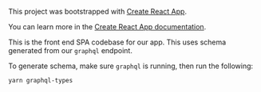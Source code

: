 This project was bootstrapped with [Create React App](https://github.com/facebook/create-react-app).

You can learn more in the [Create React App documentation](https://facebook.github.io/create-react-app/docs/getting-started).

This is the front end SPA codebase for our app. This uses schema generated from our `graphql` endpoint.

To generate schema, make sure `graphql` is running, then run the following:

```
yarn graphql-types
```